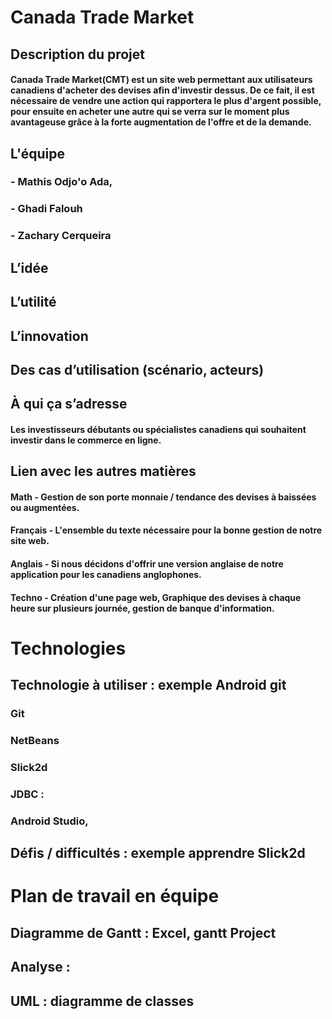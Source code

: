 # Canada Trade Market
## Description du projet 
#### Canada Trade Market(CMT) est un site web permettant aux utilisateurs canadiens d'acheter des devises afin d'investir dessus. De ce fait, il est nécessaire de vendre une action qui rapportera le plus d'argent possible, pour ensuite en acheter une autre qui se verra sur le moment plus avantageuse grâce à la forte augmentation de l'offre et de la demande. 
## L'équipe
###  - Mathis Odjo'o Ada, 
###  - Ghadi Falouh
###  - Zachary Cerqueira
## L’idée 
## L’utilité 
## L’innovation 
## Des cas d’utilisation (scénario, acteurs)
## À qui ça s’adresse
#### Les investisseurs débutants ou spécialistes canadiens qui souhaitent investir dans le commerce en ligne.
## Lien avec les autres matières 
#### Math - Gestion de son porte monnaie / tendance des devises à baissées ou augmentées. 
#### Français - L'ensemble du texte nécessaire pour la bonne gestion de notre site web. 
#### Anglais - Si nous décidons d'offrir une version anglaise de notre application pour les canadiens anglophones. 
#### Techno - Création d'une page web, Graphique des devises à chaque heure sur plusieurs journée, gestion de banque d'information. 
# Technologies 
## Technologie à utiliser : exemple Android git 
### Git
### NetBeans 
### Slick2d
### JDBC :
### Android Studio, 
## Défis / difficultés : exemple apprendre Slick2d
# Plan de travail en équipe 	
## Diagramme de Gantt : Excel, gantt Project 
## Analyse : 
## UML : diagramme de classes 
